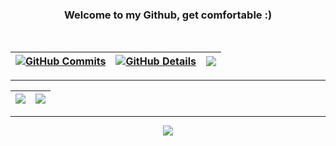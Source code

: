 <div align="center">

### Welcome to my Github, get comfortable :)

<br/>

<div align="center" >
  
 | [![GitHub Commits](http://github-profile-summary-cards.vercel.app/api/cards/productive-time?username=lidiaaacf&theme=midnight_purple&utcOffset=-3)](https://github.com/vn7n24fzkq/github-profile-summary-cards) | [![GitHub Details](http://github-profile-summary-cards.vercel.app/api/cards/profile-details?username=lidiaaacf&theme=midnight_purple)](https://github.com/vn7n24fzkq/github-profile-summary-cards) | ![](https://github-readme-stats.vercel.app/api/top-langs/?username=lidiaaacf&theme=midnight-purple&hide_border=true&include_all_commits=true&count_private=true&layout=compact) |
 | ----------- | ----------- | ----------- |

 <hr/>

|![](https://github-contributor-stats.vercel.app/api?username=lidiaaacf&limit=5&theme=midnight-purple&combine_all_yearly_contributions=true&hide_border=true) | <img src="https://user-images.githubusercontent.com/74038190/212750155-3ceddfbd-19d3-40a3-87af-8d329c8323c4.gif">|
 | ----------- | ----------- |

<hr/>
<div align="center" >
<a href="https://skillicons.dev"   >
  <img src="https://skillicons.dev/icons?i=git,vscode,javascript,typescript,css,html,react,next,tailwind,nodejs,express,vue,github,materialui,linux,vite,bootstrap,mongodb,python,arduino,azure,cs,dotnet,firebase,kali,mysql,powershell,pycharm,tensorflow,visualstudio" />
</a>
  <br />
  </div>
